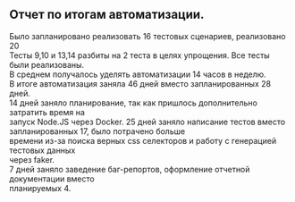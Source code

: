 ## Отчет по итогам автоматизации.

Было запланировано реализовать 16 тестовых сценариев, реализовано 20  
Тесты 9,10  и 13,14 разбиты на 2 теста в целях упрощения.
Все тесты были реализованы.  
В среднем получалось уделять автоматизации 14 часов в неделю.  
В итоге автоматизация заняла 46 дней вместо запланированных 28 дней.  
14 дней заняло планирование, так как пришлось дополнительно затратить время на  
запуск Node.JS через Docker.
25 дней заняло написание тестов вместо запланированных 17, было потрачено больше  
времени из-за поиска верных css селекторов и работу с генерацией тестовых данных  
через faker.    
7 дней заняло заведение баг-репортов, оформление отчетной документации вместо  
планируемых 4.






